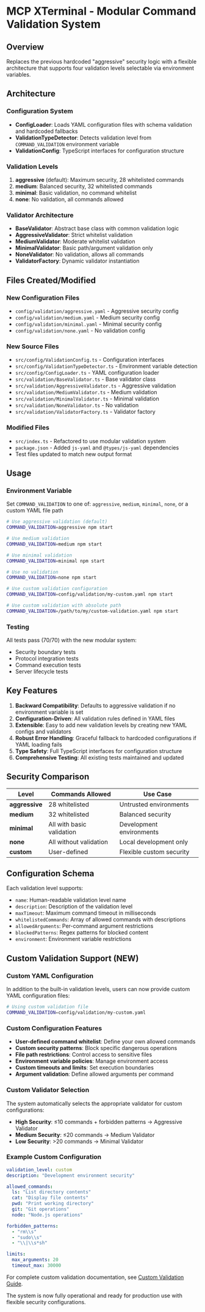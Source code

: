 # MCP XTerminal - Modular Command Validation System

## Overview

Replaces the previous hardcoded "aggressive" security logic with a flexible architecture that supports four validation levels selectable via environment variables.

## Architecture

### Configuration System
- **ConfigLoader**: Loads YAML configuration files with schema validation and hardcoded fallbacks
- **ValidationTypeDetector**: Detects validation level from `COMMAND_VALIDATION` environment variable
- **ValidationConfig**: TypeScript interfaces for configuration structure

### Validation Levels
1. **aggressive** (default): Maximum security, 28 whitelisted commands
2. **medium**: Balanced security, 32 whitelisted commands  
3. **minimal**: Basic validation, no command whitelist
4. **none**: No validation, all commands allowed

### Validator Architecture
- **BaseValidator**: Abstract base class with common validation logic
- **AggressiveValidator**: Strict whitelist validation
- **MediumValidator**: Moderate whitelist validation
- **MinimalValidator**: Basic path/argument validation only
- **NoneValidator**: No validation, allows all commands
- **ValidatorFactory**: Dynamic validator instantiation

## Files Created/Modified

### New Configuration Files
- `config/validation/aggressive.yaml` - Aggressive security config
- `config/validation/medium.yaml` - Medium security config
- `config/validation/minimal.yaml` - Minimal security config
- `config/validation/none.yaml` - No validation config

### New Source Files
- `src/config/ValidationConfig.ts` - Configuration interfaces
- `src/config/ValidationTypeDetector.ts` - Environment variable detection
- `src/config/ConfigLoader.ts` - YAML configuration loader
- `src/validation/BaseValidator.ts` - Base validator class
- `src/validation/AggressiveValidator.ts` - Aggressive validation
- `src/validation/MediumValidator.ts` - Medium validation
- `src/validation/MinimalValidator.ts` - Minimal validation
- `src/validation/NoneValidator.ts` - No validation
- `src/validation/ValidatorFactory.ts` - Validator factory

### Modified Files
- `src/index.ts` - Refactored to use modular validation system
- `package.json` - Added `js-yaml` and `@types/js-yaml` dependencies
- Test files updated to match new output format

## Usage

### Environment Variable
Set `COMMAND_VALIDATION` to one of: `aggressive`, `medium`, `minimal`, `none`, or a custom YAML file path

```bash
# Use aggressive validation (default)
COMMAND_VALIDATION=aggressive npm start

# Use medium validation
COMMAND_VALIDATION=medium npm start

# Use minimal validation
COMMAND_VALIDATION=minimal npm start

# Use no validation
COMMAND_VALIDATION=none npm start

# Use custom validation configuration
COMMAND_VALIDATION=config/validation/my-custom.yaml npm start

# Use custom validation with absolute path
COMMAND_VALIDATION=/path/to/my/custom-validation.yaml npm start
```

### Testing
All tests pass (70/70) with the new modular system:
- Security boundary tests
- Protocol integration tests
- Command execution tests
- Server lifecycle tests

## Key Features

1. **Backward Compatibility**: Defaults to aggressive validation if no environment variable is set
2. **Configuration-Driven**: All validation rules defined in YAML files
3. **Extensible**: Easy to add new validation levels by creating new YAML configs and validators
4. **Robust Error Handling**: Graceful fallback to hardcoded configurations if YAML loading fails
5. **Type Safety**: Full TypeScript interfaces for configuration structure
6. **Comprehensive Testing**: All existing tests maintained and updated

## Security Comparison

| Level | Commands Allowed | Use Case |
|-------|------------------|----------|
| **aggressive** | 28 whitelisted | Untrusted environments |
| **medium** | 32 whitelisted | Balanced security |
| **minimal** | All with basic validation | Development environments |
| **none** | All without validation | Local development only |
| **custom** | User-defined | Flexible custom security |

## Configuration Schema

Each validation level supports:
- `name`: Human-readable validation level name
- `description`: Description of the validation level
- `maxTimeout`: Maximum command timeout in milliseconds
- `whitelistedCommands`: Array of allowed commands with descriptions
- `allowedArguments`: Per-command argument restrictions
- `blockedPatterns`: Regex patterns for blocked content
- `environment`: Environment variable restrictions

## Custom Validation Support (NEW)

### Custom YAML Configuration
In addition to the built-in validation levels, users can now provide custom YAML configuration files:

```bash
# Using custom validation file
COMMAND_VALIDATION=config/validation/my-custom.yaml
```

### Custom Configuration Features
- **User-defined command whitelist**: Define your own allowed commands
- **Custom security patterns**: Block specific dangerous operations
- **File path restrictions**: Control access to sensitive files
- **Environment variable policies**: Manage environment access
- **Custom timeouts and limits**: Set execution boundaries
- **Argument validation**: Define allowed arguments per command

### Custom Validator Selection
The system automatically selects the appropriate validator for custom configurations:
- **High Security**: ≤10 commands + forbidden patterns → Aggressive Validator
- **Medium Security**: ≤20 commands → Medium Validator
- **Low Security**: >20 commands → Minimal Validator

### Example Custom Configuration
```yaml
validation_level: custom
description: "Development environment security"

allowed_commands:
  ls: "List directory contents"
  cat: "Display file contents"
  pwd: "Print working directory"
  git: "Git operations"
  node: "Node.js operations"

forbidden_patterns:
  - "rm\\s"
  - "sudo\\s"
  - "\\|\\s*sh"

limits:
  max_arguments: 20
  timeout_max: 30000
```

For complete custom validation documentation, see [Custom Validation Guide](custom-validation-guide.md).

The system is now fully operational and ready for production use with flexible security configurations.
